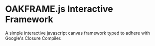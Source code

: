 # OAKFRAME.js Interactive Framework

A simple interactive javascript canvas framework typed to adhere with Google's Closure Compiler.